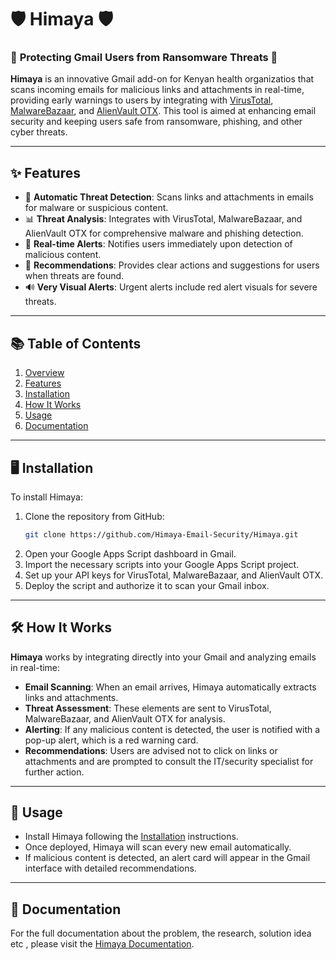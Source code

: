 # 🛡️ **Himaya** 🛡️

### 🚨 **Protecting Gmail Users from Ransomware Threats** 🚨

**Himaya** is an innovative Gmail add-on for Kenyan health organizatios that scans incoming emails for malicious links and attachments in real-time, providing early warnings to users by integrating with [VirusTotal](https://www.virustotal.com), [MalwareBazaar](https://bazaar.abuse.ch), and [AlienVault OTX](https://otx.alienvault.com). This tool is aimed at enhancing email security and keeping users safe from ransomware, phishing, and other cyber threats.

---

## ✨ **Features**

- 🛑 **Automatic Threat Detection**: Scans links and attachments in emails for malware or suspicious content.
- 📊 **Threat Analysis**: Integrates with VirusTotal, MalwareBazaar, and AlienVault OTX for comprehensive malware and phishing detection.
- 🔔 **Real-time Alerts**: Notifies users immediately upon detection of malicious content.
- 🎯 **Recommendations**: Provides clear actions and suggestions for users when threats are found.
- 🔊 **Very Visual Alerts**: Urgent alerts include red alert visuals for severe threats.

---

## 📚 **Table of Contents**

1. [Overview](#-himaya)
2. [Features](#-features)
3. [Installation](#-installation)
4. [How It Works](#-how-it-works)
5. [Usage](#-usage)
6. [Documentation](#-documentation)

---

## 🖥️ **Installation**

To install Himaya:

1. Clone the repository from GitHub:
   ```bash
   git clone https://github.com/Himaya-Email-Security/Himaya.git
   ```
2. Open your Google Apps Script dashboard in Gmail.
3. Import the necessary scripts into your Google Apps Script project.
4. Set up your API keys for VirusTotal, MalwareBazaar, and AlienVault OTX.
5. Deploy the script and authorize it to scan your Gmail inbox.

---

## 🛠️ **How It Works**

**Himaya** works by integrating directly into your Gmail and analyzing emails in real-time:

- **Email Scanning**: When an email arrives, Himaya automatically extracts links and attachments.
- **Threat Assessment**: These elements are sent to VirusTotal, MalwareBazaar, and AlienVault OTX for analysis.
- **Alerting**: If any malicious content is detected, the user is notified with a pop-up alert, which is a red warning card.
- **Recommendations**: Users are advised not to click on links or attachments and are prompted to consult the IT/security specialist for further action.

---

## 📖 **Usage**

- Install Himaya following the [Installation](#-installation) instructions.
- Once deployed, Himaya will scan every new email automatically.
- If malicious content is detected, an alert card will appear in the Gmail interface with detailed recommendations.

---

## 📘 **Documentation**

For the full documentation about the problem, the research, solution idea etc , please visit the [Himaya Documentation](https://github.com/Himaya-Email-Security/Himaya/tree/master/Documentation).
